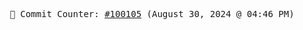 <p align="center">
    <samp>
        📮 Commit Counter: <a href="https://github.com/Javascript-void0/Javascript-void0/commits/main">#100105</a> (August 30, 2024 @ 04:46 PM)
    </samp>
</p>